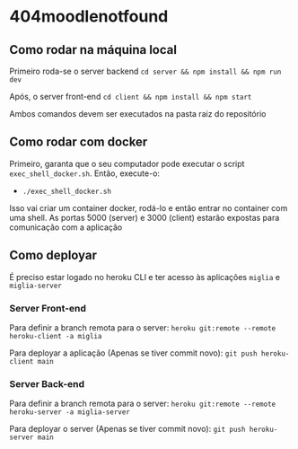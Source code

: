 # 404moodlenotfound

## Como rodar na máquina local

Primeiro roda-se o server backend
`cd server && npm install && npm run dev`

Após, o server front-end
`cd client && npm install && npm start`

Ambos comandos devem ser executados na pasta raiz do repositório

## Como rodar com docker

Primeiro, garanta que o seu computador pode executar o script `exec_shell_docker.sh`. Então, execute-o:
- `./exec_shell_docker.sh`

Isso vai criar um container docker, rodá-lo e então entrar no container com uma shell. As portas 5000 (server) e 3000 (client) estarão expostas para comunicação com a aplicação

## Como deployar

É preciso estar logado no heroku CLI e ter acesso às aplicações `miglia` e `miglia-server`

### Server Front-end
Para definir a branch remota para o server:
`heroku git:remote --remote heroku-client -a miglia`

Para deployar a aplicação (Apenas se tiver commit novo):
`git push heroku-client main`

### Server Back-end
Para definir a branch remota para o server:
`heroku git:remote --remote heroku-server -a miglia-server`

Para deployar o server (Apenas se tiver commit novo):
`git push heroku-server main`
